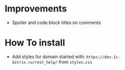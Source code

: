 # Improvements
- Spoiler and code block titles on comments

# How To install
- Add styles for domain started with: `https://dev.1c-bitrix.ru/rest_help/` from `styles.css`
